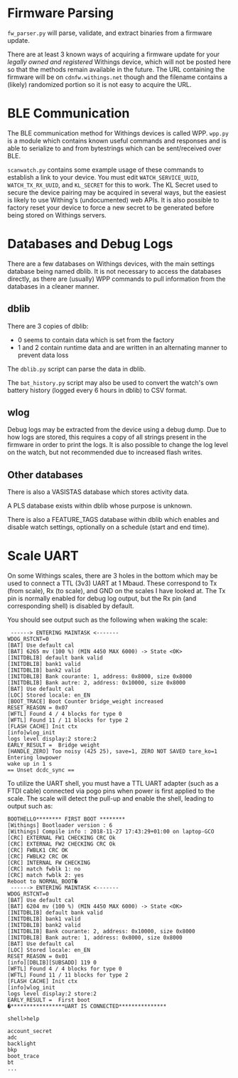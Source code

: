 # Firmware Parsing

`fw_parser.py` will parse, validate, and extract binaries from a firmware
update.

There are at least 3 known ways of acquiring a firmware update for your *legally
owned and registered* Withings device, which will not be posted here so that the
methods remain available in the future.  The URL containing the firmware will be
on `cdnfw.withings.net` though and the filename contains a (likely) randomized
portion so it is not easy to acquire the URL.

# BLE Communication

The BLE communication method for Withings devices is called WPP.  `wpp.py` is a
module which contains known useful commands and responses and is able to
serialize to and from bytestrings which can be sent/received over BLE.

`scanwatch.py` contains some example usage of these commands to establish a link
to your device.  You must edit `WATCH_SERVICE_UUID`, `WATCH_TX_RX_UUID`, and
`KL_SECRET` for this to work.  The KL Secret used to secure the device pairing
may be acquired in several ways, but the easiest is likely to use Withing's
(undocumented) web APIs.  It is also possible to factory reset your device to
force a new secret to be generated before being stored on Withings servers.

# Databases and Debug Logs

There are a few databases on Withings devices, with the main settings database
being named dblib.  It is not necessary to access the databases directly, as
there are (usually) WPP commands to pull information from the databases in a
cleaner manner.

## dblib

There are 3 copies of dblib:
- 0 seems to contain data which is set from the factory
- 1 and 2 contain runtime data and are written in an alternating manner to prevent data loss

The `dblib.py` script can parse the data in dblib.

The `bat_history.py` script may also be used to convert the watch's own battery
history (logged every 6 hours in dblib) to CSV format.

## wlog

Debug logs may be extracted from the device using a debug dump.  Due to how logs
are stored, this requires a copy of all strings present in the firmware in order
to print the logs.  It is also possible to change the log level on the watch,
but not recommended due to increased flash writes.

## Other databases

There is also a VASISTAS database which stores activity data.

A PLS database exists within dblib whose purpose is unknown.

There is also a FEATURE_TAGS database within dblib which enables and disable
watch settings, optionally on a schedule (start and end time).

# Scale UART

On some Withings scales, there are 3 holes in the bottom which may be used to
connect a TTL (3v3) UART at 1 Mbaud.  These correspond to Tx (from scale), Rx
(to scale), and GND on the scales I have looked at.  The Tx pin is normally
enabled for debug log output, but the Rx pin (and corresponding shell) is
disabled by default.

You should see output such as the following when waking the scale:

```
 ------> ENTERING MAINTASK <-------
WDOG_RSTCNT=0
[BAT] Use default cal
[BAT] 6265 mv (100 %) (MIN 4450 MAX 6000) -> State <OK>
[INITDBLIB] default bank valid
[INITDBLIB] bank1 valid
[INITDBLIB] bank2 valid
[INITDBLIB] Bank courante: 1, address: 0x8000, size 0x8000
[INITDBLIB] Bank autre: 2, address: 0x10000, size 0x8000
[BAT] Use default cal
[LOC] Stored locale: en_EN
[BOOT_TRACE] Boot Counter bridge_weight increased
RESET_REASON = 0x07
[WFTL] Found 4 / 4 blocks for type 0
[WFTL] Found 11 / 11 blocks for type 2
[FLASH CACHE] Init ctx
[info]wlog_init
logs level display:2 store:2
EARLY_RESULT =  Bridge weight
[HANDLE_ZERO] Too noisy (425 25), save=1, ZERO NOT SAVED tare_ko=1
Entering lowpower
wake up in 1 s
== Unset dcdc_sync ==
```

To utilize the UART shell, you must have a TTL UART adapter (such as a FTDI
cable) connected via pogo pins when power is first applied to the scale.  The
scale will detect the pull-up and enable the shell, leading to output such as:


```
BOOTHELLO******** FIRST BOOT ********
[Withings] Bootloader version : 6
[Withings] Compile info : 2018-11-27 17:43:29+01:00 on laptop-GCO
[CRC] EXTERNAL FW1 CHECKING CRC Ok
[CRC] EXTERNAL FW2 CHECKING CRC Ok
[CRC] FWBLK1 CRC OK
[CRC] FWBLK2 CRC OK
[CRC] INTERNAL FW CHECKING
[CRC] match fwblk 1: no
[CRC] match fwblk 2: yes
Reboot to NORMAL_BOOT�
 ------> ENTERING MAINTASK <-------
WDOG_RSTCNT=0
[BAT] Use default cal
[BAT] 6204 mv (100 %) (MIN 4450 MAX 6000) -> State <OK>
[INITDBLIB] default bank valid
[INITDBLIB] bank1 valid
[INITDBLIB] bank2 valid
[INITDBLIB] Bank courante: 2, address: 0x10000, size 0x8000
[INITDBLIB] Bank autre: 1, address: 0x8000, size 0x8000
[BAT] Use default cal
[LOC] Stored locale: en_EN
RESET_REASON = 0x01
[info][DBLIB][SUBSADD] 119 0
[WFTL] Found 4 / 4 blocks for type 0
[WFTL] Found 11 / 11 blocks for type 2
[FLASH CACHE] Init ctx
[info]wlog_init
logs level display:2 store:2
EARLY_RESULT =  First boot
�*****************UART IS CONNECTED***************

shell>help

account_secret
adc
backlight
bkp
boot_trace
bt
...
```
